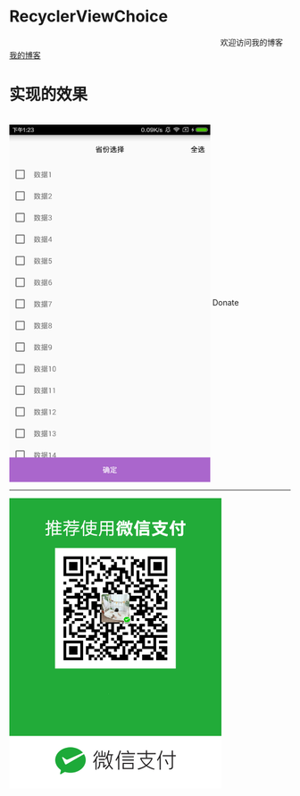 # RecyclerViewChoice
<marquee >欢迎访问我的博客</marquee>[我的博客](https://blog.csdn.net/qq_32895969)  
# 实现的效果
<br>
<img src="https://github.com/zylgithub/RecyclerViewChoice/blob/master/pic/shilitu.png" width = "360" height = "640" div align=center />
Donate
<hr>
<img src="https://github.com/zylgithub/cover/blob/master/wx/weixin.jpg" width = "380" height = "520" div align=center />
